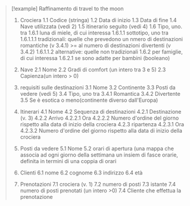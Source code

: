  >[!example] Raffinamento di travel to the moon
 >1)  Crociera
 >	1.1 Codice (stringa)
 >	1.2 Data di inizio
 >	1.3 Data di fine
 >	1.4 Nave utilizzata (vedi 2)
 >	1.5 itinerario seguito (vedi 4)
 >	1.6 Tipo, uno. tra
 >		1.6.1 luna di miele, di cui interessa
 >			1.6.1.1 sottotipo, uno tra 
 >				1.6.1.1.1 tradizionali: quelle che prevedono un nmero di destinazioni romantiche (v 3.4.1) >= al numero di destinazioni divertenti (v 3.4.2)
 >				1.6.1.1.2 alternative: quelle non tradizionali
 >		1.6.2 per famiglie, di cui interessa
 >			1.6.2.1 se sono adatte per bambini (booleano)
 >
 >2) Nave
 >	2.1 Nome 
 >	2.2 Gradi di comfort (un intero tra 3 e 5)
 >	2.3 Capienza(un intero > 0)
 >3) requisiti sulle destinazioni
 >	3.1 Nome 
 >	3.2 Continente
 >	3.3 Posti da vedere (vedi 5)
 >	3.4 Tipo, uno tra
 >		3.4.1 Romantica
 >		3.4.2 Divertente
 >	3.5 Se è esotica o meno(continente diverso dall'Europa)	
 >4) Itinerari
 >	4.1 Nome
 >	4.2 Sequenza di destinazioni
 >		4.2.1 Destinazione (v. 3)
 >		4.2.2 Arrivo 
 >			4.2.2.1 Ora
 >			4.2.2.2 Numero d'ordine del giorno rispetto alla data di inizio della crociera
 >		4.2.3 ripartenza
 >			4.2.3.1 Ora
 >			4.2.3.2 Numero d'ordine del giorno rispetto alla data di inizio della crociera
 >			
 >	
 >	
 >5) Posti da vedere
 >	5.1 Nome
 >	5.2 orari di apertura (una mappa che associa ad ogni giorno della settimana un insiem di fasce orarie, definita in termini di una coppia di orari
 >6) Clienti
 >	6.1 nome
 >	6.2 cognome
 >	6.3 indirizzo
 >	6.4 età
 >7) Prenotazioni
 >	7.1 crociera (v. 1)
 >	7.2 numero di posti
 >	7.3 istante
 >	7.4 numero di posti prenotati (un intero >0)
 >	7.4 Cliente che effettua la prenotazione

